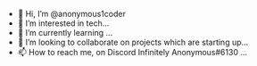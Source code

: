 - 👋 Hi, I’m @anonymous1coder
- 👀 I’m interested in tech...
- 🌱 I’m currently learning ...
- 💞️ I’m looking to collaborate on projects which are starting up...
- 📫 How to reach me, on Discord Infinitely Anonymous#6130 ...

<!---
anonymous1coder/anonymous1coder is a ✨ special ✨ repository because its `README.md` (this file) appears on your GitHub profile.
You can click the Preview link to take a look at your changes.
--->
